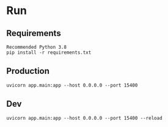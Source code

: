 # Run 

## Requirements
    Recommended Python 3.8    
    pip install -r requirements.txt
    

## Production
    uvicorn app.main:app --host 0.0.0.0 --port 15400

## Dev
    uvicorn app.main:app --host 0.0.0.0 --port 15400 --reload



